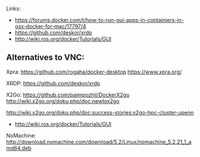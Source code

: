 Links:
  - https://forums.docker.com/t/how-to-run-gui-apps-in-containiers-in-osx-docker-for-mac/17797/4
  - https://github.com/deskor/xrdp
  - http://wiki.ros.org/docker/Tutorials/GUI


## Alternatives to VNC:

Xpra:
  https://github.com/rogaha/docker-desktop
  https://www.xpra.org/


XRDP:
  https://github.com/deskor/xrdp


X2Go:
  https://github.com/paimpozhil/DockerX2go
  http://wiki.x2go.org/doku.php/doc:newtox2go

  http://wiki.x2go.org/doku.php/doc:success-stories:x2go-hpc-cluster-upenn

- http://wiki.ros.org/docker/Tutorials/GUI


NoMachine:
  http://download.nomachine.com/download/5.2/Linux/nomachine_5.2.21_1_amd64.deb

